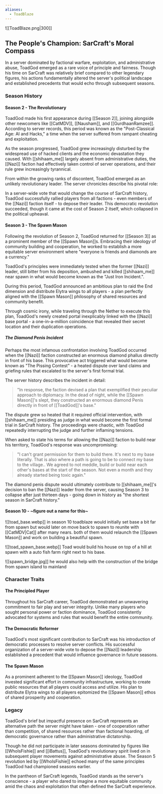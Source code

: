 ```yaml
---
aliases:
  - ToadBlaze
---
```

![[ToadBlaze.png|300]]

## The People's Champion: SarCraft's Moral Compass

In a server dominated by factional warfare, exploitation, and administrative abuse, ToadGod emerged as a rare voice of principle and fairness. Though his time on SarCraft was relatively brief compared to other legendary figures, his actions fundamentally altered the server's political landscape and established precedents that would echo through subsequent seasons.

### Season History
#### Season 2 - The Revolutionary

ToadGod made his first appearance during [[Season 2]], joining alongside other newcomers like [[CatMDV]], [[Nausham]], and [[GurdhaanRamzee]]. According to server records, this period was known as the "Post-Classical Age: AI and Hacks," a time when the server suffered from rampant cheating and exploitation.

As the season progressed, ToadGod grew increasingly disturbed by the widespread use of hacked clients and the economic devastation they caused. With [[shihaam_me]] largely absent from administrative duties, the [[Nazi]] faction had effectively taken control of server operations, and their rule grew increasingly tyrannical.

From within the growing ranks of discontent, ToadGod emerged as an unlikely revolutionary leader. The server chronicles describe his pivotal role:

In a server-wide vote that would change the course of SarCraft history, ToadGod successfully rallied players from all factions - even members of the [[Nazi]] faction itself - to depose their leader. This democratic revolution succeeded, though it came at the cost of Season 2 itself, which collapsed in the political upheaval.

#### Season 3 - The Spawn Mason

Following the revolution of Season 2, ToadGod returned for [[Season 3]] as a prominent member of the [[Spawn Mason]]s. Embracing their ideology of community building and cooperation, he worked to establish a more equitable server environment where "everyone is friends and diamonds are a currency."

ToadGod's principles were immediately tested when the former [[Nazi]] leader, still bitter from his deposition, ambushed and killed [[shihaam_me]] near spawn in what would become known as the "Just Iron Incident.".

During this period, ToadGod announced an ambitious plan to raid the End dimension and distribute Elytra wings to all players - a plan perfectly aligned with the [[Spawn Mason]] philosophy of shared resources and community benefit.

Through cosmic irony, while traveling through the Nether to execute this plan, ToadGod's newly created portal inexplicably linked with the [[Nazi]] base portal - a one-in-a-million coincidence that revealed their secret location and their duplication operations.
##### The Diamond Penis Incident

Perhaps the most infamous confrontation involving ToadGod occurred when the [[Nazi]] faction constructed an enormous diamond phallus directly in front of his base. This provocative act triggered what would become known as "The Pissing Contest" - a heated dispute over land claims and griefing rules that escalated to the server's first formal trial.

The server history describes the incident in detail:

> "In response, the faction devised a plan that exemplified their peculiar approach to diplomacy. In the dead of night, while the [[Spawn Mason]]'s slept, they constructed an enormous diamond Penis directly in front of [[ToadGod]]'s base."

The dispute grew so heated that it required official intervention, with [[shihaam_me]] presiding as judge in what would become the first formal trial in SarCraft history. The proceedings were chaotic, with ToadGod repeatedly interrupting the judge and further inflaming tensions.

When asked to state his terms for allowing the [[Nazi]] faction to build near his territory, ToadGod's response was uncompromising:

> "I can't grant permission for them to build there. It's next to my base literally. That is also where a path is going to be to connect my base to the village.. We agreed to not meddle, build or build near each other's bases at the start of the season. Not even a month and they already started being toxic again."

The diamond penis dispute would ultimately contribute to [[shihaam_me]]'s decision to ban the [[Nazi]] leader from the server, causing Season 3 to collapse after just thirteen days - going down in history as "the shortest season in SarCraft history."


#### Season 10 - ~figure out a name for this~

![[toad_base.webp]]
in season 10 toadblaze would initially set base a bit far from spawn but would later on move back to spawn to reunite with [[CatMDV|Cat]] after many nears. both of them would relaunch the [[Spawn Mason]] and work on building a beautiful spawn.


![[toad_spawn_base.webp]]
Toad would build his house on top of a hill at spawn with a auto fish farm right next to his base. 

![[spawn_bridge.jpg]]
he would also help with the construction of the bridge from spawn island to mainland

### Character Traits

#### The Principled Player

Throughout his SarCraft career, ToadGod demonstrated an unwavering commitment to fair play and server integrity. Unlike many players who sought personal power or faction dominance, ToadGod consistently advocated for systems and rules that would benefit the entire community.

#### The Democratic Reformer

ToadGod's most significant contribution to SarCraft was his introduction of democratic processes to resolve server conflicts. His successful organization of a server-wide vote to depose the [[Nazi]] leadership established a precedent that would influence governance in future seasons.

#### The Spawn Mason

As a prominent adherent to the [[Spawn Mason]] ideology, ToadGod invested significant effort in community infrastructure, working to create public resources that all players could access and utilize. His plan to distribute Elytra wings to all players epitomized the [[Spawn Mason]] ethos of shared prosperity and cooperation.

### Legacy

ToadGod's brief but impactful presence on SarCraft represents an alternative path the server might have taken - one of cooperation rather than competition, of shared resources rather than factional hoarding, of democratic governance rather than administrative dictatorship.

Though he did not participate in later seasons dominated by figures like [[WhoIsFishie]] and [[iBattus]], ToadGod's revolutionary spirit lived on in subsequent player movements against administrative abuse. The Season 5 revolution led by [[WhoIsFishie]] echoed many of the same principles ToadGod had championed seasons earlier.

In the pantheon of SarCraft legends, ToadGod stands as the server's conscience - a player who dared to imagine a more equitable community amid the chaos and exploitation that often defined the SarCraft experience.